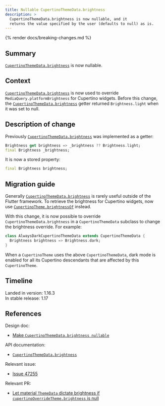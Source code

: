 ```yaml
---
title: Nullable CupertinoThemeData.brightness
description: >
  CupertinoThemeData.brightness is now nullable, and it
  returns the value specified by the user (defaults to null) as is.
---
```


{% render docs/breaking-changes.md %}

## Summary

[`CupertinoThemeData.brightness`] is now nullable.

## Context

[`CupertinoThemeData.brightness`][] is now used to
override `MediaQuery.platformBrightness` for Cupertino widgets.
Before this change, the [`CupertinoThemeData.brightness`][]
getter returned `Brightness.light` when it was set to null.

## Description of change

Previously [`CupertinoThemeData.brightness`][]
was implemented as a getter:

```dart
Brightness get brightness => _brightness ?? Brightness.light;
final Brightness _brightness;
```

It is now a stored property:

```dart
final Brightness brightness;
```

## Migration guide

Generally [`CupertinoThemeData.brightness`][]
is rarely useful outside of the Flutter framework.
To retrieve the brightness for Cupertino widgets,
now use [`CupertinoTheme.brightnessOf`][] instead.

With this change, it is now possible to override
`CupertinoThemeData.brightness` in a `CupertinoThemeData`
subclass to change the brightness override. For example:

```dart
class AlwaysDarkCupertinoThemeData extends CupertinoThemeData {
  Brightness brightness => Brightness.dark;
}
```

When a `CupertinoTheme` uses the above `CupertinoThemeData`,
dark mode is enabled for all its Cupertino descendants
that are affected by this `CupertinoTheme`.

## Timeline

Landed in version: 1.16.3<br>
In stable release: 1.17

## References

Design doc:

* [Make `CupertinoThemeData.brightness nullable`][]

API documentation:

* [`CupertinoThemeData.brightness`][]

Relevant issue:

* [Issue 47255][]

Relevant PR:

* [Let material `ThemeData` dictate brightness if `cupertinoOverrideTheme.brightness` is null][]


[`CupertinoTheme.brightnessOf`]: {{site.api}}/flutter/cupertino/CupertinoTheme/brightnessOf.html
[`CupertinoThemeData.brightness`]: {{site.api}}/flutter/cupertino/NoDefaultCupertinoThemeData/brightness.html
[Issue 47255]: {{site.repo.flutter}}/issues/47255
[Let material `ThemeData` dictate brightness if `cupertinoOverrideTheme.brightness` is null]: {{site.repo.flutter}}/pull/47249
[Make `CupertinoThemeData.brightness nullable`]: /go/nullable-cupertinothemedata-brightness

